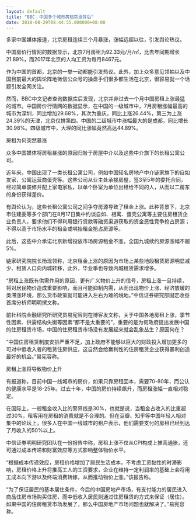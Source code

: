 ```yaml
---
layout: default
title: "BBC：中国多个城市房租突涨背后"
date: 2018-08-29T08:44:55.000000+08:00
---
```


多家中国媒体报道，北京房租连续三个月暴涨，涨幅远超以往，引发舆论热议。

中国房价行情网的数据显示，北京7月房租为92.33元/月/㎡，比去年同期增长21.89%，而2017年北京的人均工资为每月8467元。

作为中国的首都，北京的一举一动都能引发热议。此外，加上众多意见领袖以及中国目前最大的舆论阵地微信公众号的操盘手们很多都生活在北京，很容易就一个话题引发全网关注。

然而，BBC中文记者查询数据库后发现，北京并非过去一个月中国房租上涨最猛的城市。中国房价行情网的数据显示，在中国的一级城市中，7月房租涨幅最高的城市为深圳，同比增加29.68%，其次为重庆，同比上涨26.44%，第三为上涨24.39%的天津，北京仅排第四。中国的二级城市中涨幅最大的是成都，同比增长30.98%。四级城市中，大理的同比涨幅竟然高达44.89%。

房租为何突然暴涨

众多中国媒体将房租暴涨的原因归咎于房屋中介以及这些中介旗下的长租公寓公司。

近年来，中国出现了一类长租公寓公司，例如中国知名房地产中介链家旗下的自如友家，公寓运营商蛋壳等。这些公司从业主处承接房屋，签3至5年的委托合同，经过简单装修并配上家电家私，以单个卧室为单位出租给不同的人，从而以二房东的身份获得差价。

有舆论认为，这些长租公寓公司之间争夺房源导致了租金上涨。此种背景下，北京市住建委等多个部门在8月17日集中约谈自如、相寓、蛋壳公寓等主要住房租赁企业负责人，要求他们不得利用银行贷款等融资渠道获取的资金恶性竞争抢占房源；不得以高于市场水平的租金或哄抬租金抢占房源等。

此后，这些中介承诺北京新增投放市场房源租金不涨，全国九城续约房源涨幅不超5%。

链家研究院院长杨现领称，北京租金上涨的原因为市场上某些地段租赁房源明显减少、租赁人口向内城转移，此外，毕业季也导致内城租赁需求增多。

“房租上涨既有供需作用的原因，更有广义物价上升的信号，房租上涨一旦持续，将对居民物价造成重要影响，而且可能抑制内需，从而出现物价上涨、经济放缓的类滞涨环境，那么货币政策就可能进入左右为难的境地。”中信证券研究部固定收益首席分析师明明撰文称。

前社科院金融研究所研究员易宪容则在博客发文称，关于中国各地房租上涨，季节性因素、供需结构失衡等因素“都不是太重要的”，重要的是为何政府提出发展中国的住房租赁市场，中国的住房租赁市场没有发展起来就会乱象丛生？原因何在？

“中国住房租赁制度安排严重不足，加上政府不能够以巨大的财政投入增加更多的可对中低收入者的租赁住房供应，这自然会给赢利性的住房租赁企业获得暴利创造最好的机会。”易宪容称。

房租上涨将导致物价上升

有报道称，目前中国一线城市的房价，如果只靠房租回本，需要70-80年，而公认的健康水平是18-25年。过去十年，中国的房价持续飙升，而房租涨幅一直相对稳定。

在国际上，一般租金收入比的警界线是30%，也就是说，当租金占收入的比重超过30%，租客用在房租的消费就是不合理的。但在豆瓣、知乎等中国年轻人相对集中的论坛上，很多人在中国一线城市的租户表示，他们需要支付的房租已经到达了月收入的50%以上。

中信证券明明研究团队在一份报告中称，房租上涨不仅从CPI构成上推高通胀，还可通过成本传递和财富效应等方式影响整体物价水平。

“根据成本传递效应，房租价格增加了居民生活成本，不考虑工资黏性的时滞影响，房租价格上升将推高工人的工资要求，企业在维持一定利润率的基础上会将用工成本向下游以及终端消费转嫁，从而推动物价上涨。”该报告称。

“为了保证居民的基本居住条件，今后的中国房地产市场，有支付能力的居民进入商品住房市场购买住房，而中低收入居民则通过住房租赁的方式来保证（居住）。如果中国的住房租赁市场发展了，那么中国房地产市场问题也就解决了。”易宪容称。

